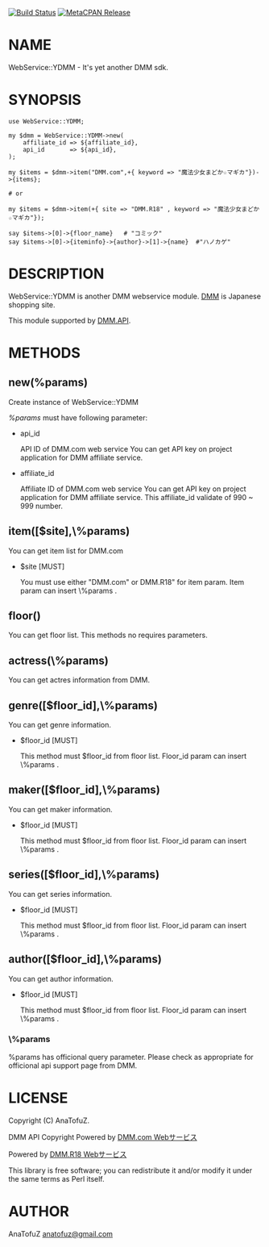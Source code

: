 [![Build Status](https://travis-ci.org/AnaTofuZ/p5-webservice-YDMM.svg?branch=master)](https://travis-ci.org/AnaTofuZ/p5-webservice-YDMM) [![MetaCPAN Release](https://badge.fury.io/pl/WebService-YDMM.svg)](https://metacpan.org/release/WebService-YDMM)
# NAME

WebService::YDMM - It's yet another DMM sdk.

# SYNOPSIS

    use WebService::YDMM;

    my $dmm = WebService::YDMM->new(
        affiliate_id => ${affiliate_id},
        api_id       => ${api_id},
    );

    my $items = $dmm->item("DMM.com",+{ keyword => "魔法少女まどか☆マギカ"})->{items};

    # or 

    my $items = $dmm->item(+{ site => "DMM.R18" , keyword => "魔法少女まどか☆マギカ"});

    say $items->[0]->{floor_name}   # "コミック"
    say $items->[0]->{iteminfo}->{author}->[1]->{name}  #"ハノカゲ"

# DESCRIPTION

WebService::YDMM is another DMM webservice module.
[DMM](http://www.dmm.com) is Japanese shopping site.

This module supported by [DMM.API](https://affiliate.dmm.com/api/).

# METHODS

## new(%params)

Create instance of WebService::YDMM

_%params_ must have following parameter:

- api\_id

    API ID of DMM.com web service
    You can get API key on project application for DMM affiliate service.

- affiliate\_id

    Affiliate ID of DMM.com web service
    You can get API key on project application for DMM affiliate service.
    This affiliate\_id validate of 990 ~ 999 number.

## item(\[$site\],\\%params)

You can get item list for DMM.com

- $site \[MUST\]

    You must use either "DMM.com" or DMM.R18" for item param.
    Item param can  insert \\%params .

## floor()

You  can get floor list.
This methods no requires parameters.

## actress(\\%params)

You can get actres information from DMM.

## genre(\[$floor\_id\],\\%params)

You can get genre information.

- $floor\_id \[MUST\] 

    This method  must $floor\_id from floor list.
    Floor\_id param can  insert \\%params .

## maker(\[$floor\_id\],\\%params)

You can get maker information.

- $floor\_id \[MUST\] 

    This method  must $floor\_id from floor list.
    Floor\_id param can  insert \\%params .

## series(\[$floor\_id\],\\%params)

You can get series information.

- $floor\_id \[MUST\] 

    This method  must $floor\_id from floor list.
    Floor\_id param can  insert \\%params .

## author(\[$floor\_id\],\\%params)

You can get author information.

- $floor\_id \[MUST\] 

    This method  must $floor\_id from floor list.
    Floor\_id param can  insert \\%params .

### \\%params

%params has officional query parameter.
Please check as appropriate for officional api support page from DMM.

# LICENSE

Copyright (C) AnaTofuZ.

DMM API Copyright 
Powered by [DMM.com Webサービス](https://affiliate.dmm.com/api/)

Powered by [DMM.R18 Webサービス](https://affiliate.dmm.com/api/)

This library is free software; you can redistribute it and/or modify
it under the same terms as Perl itself.

# AUTHOR

AnaTofuZ <anatofuz@gmail.com>
